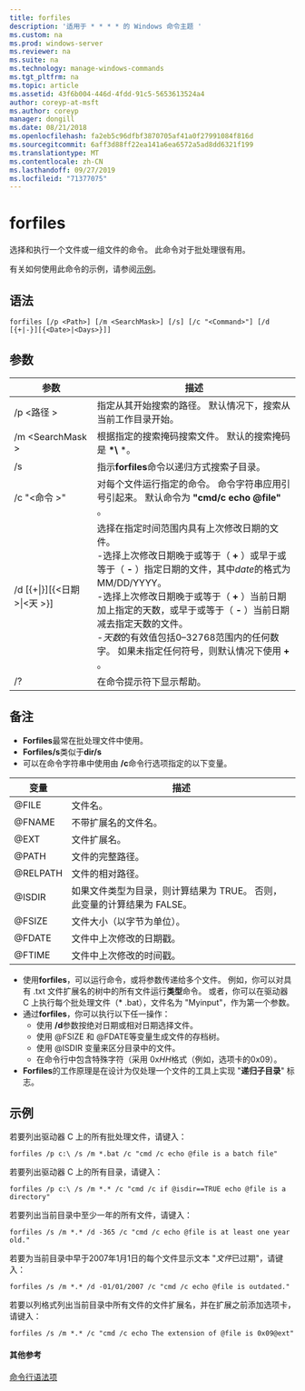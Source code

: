 ```yaml
---
title: forfiles
description: '适用于 * * * * 的 Windows 命令主题 '
ms.custom: na
ms.prod: windows-server
ms.reviewer: na
ms.suite: na
ms.technology: manage-windows-commands
ms.tgt_pltfrm: na
ms.topic: article
ms.assetid: 43f6b004-446d-4fdd-91c5-5653613524a4
author: coreyp-at-msft
ms.author: coreyp
manager: dongill
ms.date: 08/21/2018
ms.openlocfilehash: fa2eb5c96dfbf3870705af41a0f27991084f816d
ms.sourcegitcommit: 6aff3d88ff22ea141a6ea6572a5ad8dd6321f199
ms.translationtype: MT
ms.contentlocale: zh-CN
ms.lasthandoff: 09/27/2019
ms.locfileid: "71377075"
---
```

# <a name="forfiles"></a>forfiles



选择和执行一个文件或一组文件的命令。 此命令对于批处理很有用。

有关如何使用此命令的示例，请参阅[示例](#BKMK_examples)。

## <a name="syntax"></a>语法

```
forfiles [/p <Path>] [/m <SearchMask>] [/s] [/c "<Command>"] [/d [{+|-}][{<Date>|<Days>}]]
```


## <a name="parameters"></a>参数

|                     参数                      |                                                                                                                                                                                                                                                                                                    描述                                                                                                                                                                                                                                                                                                     |
|----------------------------------------------------|--------------------------------------------------------------------------------------------------------------------------------------------------------------------------------------------------------------------------------------------------------------------------------------------------------------------------------------------------------------------------------------------------------------------------------------------------------------------------------------------------------------------------------------------------------------------------------------------------------------------|
|                     /p \<路径 >                     |                                                                                                                                                                                                                                                 指定从其开始搜索的路径。 默认情况下，搜索从当前工作目录开始。                                                                                                                                                                                                                                                  |
|                  /m \<SearchMask >                  |                                                                                                                                                                                                                                                           根据指定的搜索掩码搜索文件。 默认的搜索掩码是 **\*\\** \*。                                                                                                                                                                                                                                                           |
|                         /s                         |                                                                                                                                                                                                                                                                   指示**forfiles**命令以递归方式搜索子目录。                                                                                                                                                                                                                                                                    |
|                  /c "\<命令 >"                   |                                                                                                                                                                                                                                  对每个文件运行指定的命令。 命令字符串应用引号引起来。 默认命令为 **"cmd/c echo @file"** 。                                                                                                                                                                                                                                   |
| /d&nbsp;[{+\|}]&#8288;[{\<日期 >\|&#8288;\<天 >}] | 选择在指定时间范围内具有上次修改日期的文件。</br>-选择上次修改日期晚于或等于（ **+** ）或早于或等于（ **-** ）指定日期的文件，其中*date*的格式为 MM/DD/YYYY。</br>-选择上次修改日期晚于或等于（ **+** ）当前日期加上指定的天数，或早于或等于（ **-** ）当前日期减去指定天数的文件。</br>-*天数*的有效值包括0–32768范围内的任何数字。 如果未指定任何符号，则默认情况下使用 **+** 。 |
|                         /?                         |                                                                                                                                                                                                                                                                                        在命令提示符下显示帮助。                                                                                                                                                                                                                                                                                        |

## <a name="remarks"></a>备注

-   **Forfiles**最常在批处理文件中使用。
-   **Forfiles/s**类似于**dir/s**
-   可以在命令字符串中使用由 **/c**命令行选项指定的以下变量。  

|变量|描述|
|--------|-----------|
|@FILE|文件名。|
|@FNAME|不带扩展名的文件名。|
|@EXT|文件扩展名。|
|@PATH|文件的完整路径。|
|@RELPATH|文件的相对路径。|
|@ISDIR|如果文件类型为目录，则计算结果为 TRUE。 否则，此变量的计算结果为 FALSE。|
|@FSIZE|文件大小（以字节为单位）。|
|@FDATE|文件中上次修改的日期戳。|
|@FTIME|文件中上次修改的时间戳。|

-   使用**forfiles**，可以运行命令，或将参数传递给多个文件。 例如，你可以对具有 .txt 文件扩展名的树中的所有文件运行**类型**命令。 或者，你可以在驱动器 C 上执行每个批处理文件（* .bat），文件名为 "Myinput"，作为第一个参数。
-   通过**forfiles**，你可以执行以下任一操作：  
    -   使用 **/d**参数按绝对日期或相对日期选择文件。
    -   使用 @FSIZE 和 @FDATE等变量生成文件的存档树。
    -   使用 @ISDIR 变量来区分目录中的文件。
    -   在命令行中包含特殊字符（采用 0x*HH*格式（例如，选项卡的0x09）。
-   **Forfiles**的工作原理是在设计为仅处理一个文件的工具上实现 "**递归子目录**" 标志。

## <a name="BKMK_examples"></a>示例

若要列出驱动器 C 上的所有批处理文件，请键入：
```
forfiles /p c:\ /s /m *.bat /c "cmd /c echo @file is a batch file"
```
若要列出驱动器 C 上的所有目录，请键入：
```
forfiles /p c:\ /s /m *.* /c "cmd /c if @isdir==TRUE echo @file is a directory"
```
若要列出当前目录中至少一年的所有文件，请键入：
```
forfiles /s /m *.* /d -365 /c "cmd /c echo @file is at least one year old."
```
若要为当前目录中早于2007年1月1日的每个文件显示文本 "*文件*已过期"，请键入：
```
forfiles /s /m *.* /d -01/01/2007 /c "cmd /c echo @file is outdated." 
```
若要以列格式列出当前目录中所有文件的文件扩展名，并在扩展之前添加选项卡，请键入：
```
forfiles /s /m *.* /c "cmd /c echo The extension of @file is 0x09@ext" 
```

#### <a name="additional-references"></a>其他参考

[命令行语法项](command-line-syntax-key.md)
